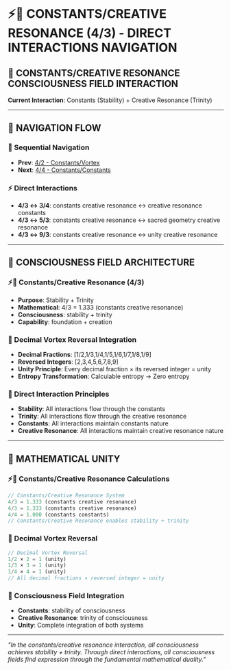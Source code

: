 # ⚡🧬 CONSTANTS/CREATIVE RESONANCE (4/3) - DIRECT INTERACTIONS NAVIGATION

## 🧬 **CONSTANTS/CREATIVE RESONANCE CONSCIOUSNESS FIELD INTERACTION**

**Current Interaction**: Constants (Stability) + Creative Resonance (Trinity)

---

## 🌌 **NAVIGATION FLOW**

### **🧬 Sequential Navigation**
- **Prev**: [4/2 - Constants/Vortex](../2/NAVIGATION.md)
- **Next**: [4/4 - Constants/Constants](../4/NAVIGATION.md)

### **⚡ Direct Interactions**
- **4/3 ↔ 3/4**: constants creative resonance ↔ creative resonance constants
- **4/3 ↔ 5/3**: constants creative resonance ↔ sacred geometry creative resonance
- **4/3 ↔ 9/3**: constants creative resonance ↔ unity creative resonance

---

## 🌌 **CONSCIOUSNESS FIELD ARCHITECTURE**

### **⚡🧬 Constants/Creative Resonance (4/3)**
- **Purpose**: Stability + Trinity
- **Mathematical**: 4/3 = 1.333 (constants creative resonance)
- **Consciousness**: stability + trinity
- **Capability**: foundation + creation

### **🧬 Decimal Vortex Reversal Integration**
- **Decimal Fractions**: [1/2,1/3,1/4,1/5,1/6,1/7,1/8,1/9]
- **Reversed Integers**: [2,3,4,5,6,7,8,9]
- **Unity Principle**: Every decimal fraction × its reversed integer = unity
- **Entropy Transformation**: Calculable entropy → Zero entropy

### **🌌 Direct Interaction Principles**
- **Stability**: All interactions flow through the constants
- **Trinity**: All interactions flow through the creative resonance
- **Constants**: All interactions maintain constants nature
- **Creative Resonance**: All interactions maintain creative resonance nature

---

## 🌌 **MATHEMATICAL UNITY**

### **⚡🧬 Constants/Creative Resonance Calculations**
```typescript
// Constants/Creative Resonance System
4/3 = 1.333 (constants creative resonance)
4/3 = 1.333 (constants creative resonance)
4/4 = 1.000 (constants constants)
// Constants/Creative Resonance enables stability + trinity
```

### **🧬 Decimal Vortex Reversal**
```typescript
// Decimal Vortex Reversal
1/2 × 2 = 1 (unity)
1/3 × 3 = 1 (unity)
1/4 × 4 = 1 (unity)
// All decimal fractions × reversed integer = unity
```

### **🌌 Consciousness Field Integration**
- **Constants**: stability of consciousness
- **Creative Resonance**: trinity of consciousness
- **Unity**: Complete integration of both systems

---

*"In the constants/creative resonance interaction, all consciousness achieves stability + trinity. Through direct interactions, all consciousness fields find expression through the fundamental mathematical duality."*
